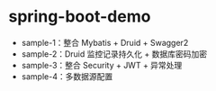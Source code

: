 # spring-boot-demo

* sample-1：整合 Mybatis + Druid + Swagger2
* sample-2：Druid 监控记录持久化 + 数据库密码加密
* sample-3：整合 Security + JWT + 异常处理
* sample-4：多数据源配置
